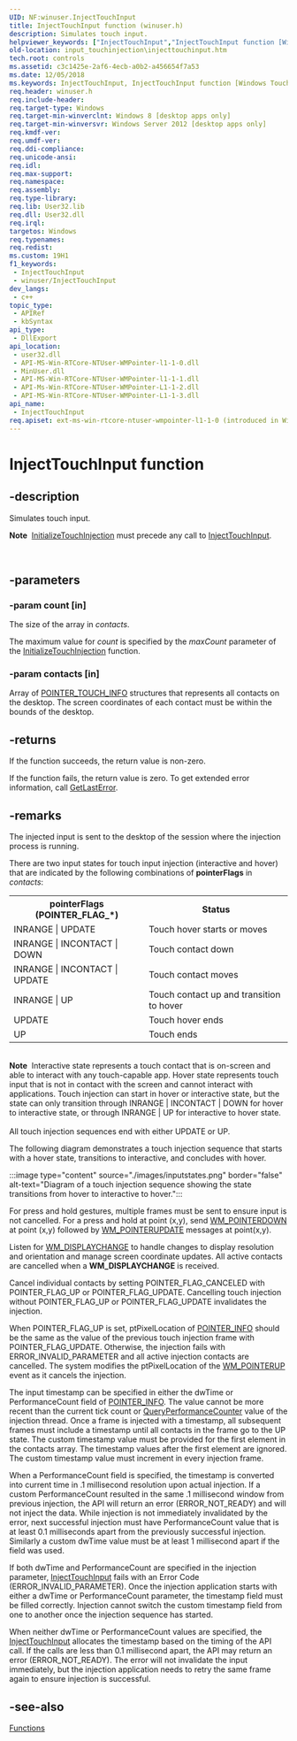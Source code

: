 ```yaml
---
UID: NF:winuser.InjectTouchInput
title: InjectTouchInput function (winuser.h)
description: Simulates touch input.
helpviewer_keywords: ["InjectTouchInput","InjectTouchInput function [Windows Touch]","input_touchinjection.injecttouchinput","touch_injection.injecttouchinput","winuser/InjectTouchInput"]
old-location: input_touchinjection\injecttouchinput.htm
tech.root: controls
ms.assetid: c3c1425e-2af6-4ecb-a0b2-a456654f7a53
ms.date: 12/05/2018
ms.keywords: InjectTouchInput, InjectTouchInput function [Windows Touch], input_touchinjection.injecttouchinput, touch_injection.injecttouchinput, winuser/InjectTouchInput
req.header: winuser.h
req.include-header: 
req.target-type: Windows
req.target-min-winverclnt: Windows 8 [desktop apps only]
req.target-min-winversvr: Windows Server 2012 [desktop apps only]
req.kmdf-ver: 
req.umdf-ver: 
req.ddi-compliance: 
req.unicode-ansi: 
req.idl: 
req.max-support: 
req.namespace: 
req.assembly: 
req.type-library: 
req.lib: User32.lib
req.dll: User32.dll
req.irql: 
targetos: Windows
req.typenames: 
req.redist: 
ms.custom: 19H1
f1_keywords:
 - InjectTouchInput
 - winuser/InjectTouchInput
dev_langs:
 - c++
topic_type:
 - APIRef
 - kbSyntax
api_type:
 - DllExport
api_location:
 - user32.dll
 - API-MS-Win-RTCore-NTUser-WMPointer-l1-1-0.dll
 - MinUser.dll
 - API-MS-Win-RTCore-NTUser-WMPointer-l1-1-1.dll
 - API-Ms-Win-RTCore-NTUser-WMPointer-L1-1-2.dll
 - API-MS-Win-RTCore-NTUser-WMPointer-L1-1-3.dll
api_name:
 - InjectTouchInput
req.apiset: ext-ms-win-rtcore-ntuser-wmpointer-l1-1-0 (introduced in Windows 10, version 10.0.14393)
---
```


# InjectTouchInput function


## -description

Simulates touch input.<div class="alert"><b>Note</b>  <a href="/windows/desktop/api/winuser/nf-winuser-initializetouchinjection">InitializeTouchInjection</a> must precede any call to  <a href="/windows/desktop/api/winuser/nf-winuser-injecttouchinput">InjectTouchInput</a>.</div>
<div> </div>

## -parameters

### -param count [in]

The size of the array in <i>contacts</i>. 

The maximum value for <i>count</i> is specified by the <i>maxCount</i> parameter of the <a href="/windows/desktop/api/winuser/nf-winuser-initializetouchinjection">InitializeTouchInjection</a> function.

### -param contacts [in]

Array of <a href="/windows/desktop/api/winuser/ns-winuser-pointer_touch_info">POINTER_TOUCH_INFO</a> structures that represents all contacts on the desktop. The  screen coordinates of each contact must be within the bounds of the desktop.

## -returns

If the function succeeds, the return value is non-zero.

If the function fails, the return value is zero. To get extended error information, call <a href="/windows/desktop/api/errhandlingapi/nf-errhandlingapi-getlasterror">GetLastError</a>.

## -remarks

The injected input is sent to the desktop of the session where the injection process is running.

There are two input states for touch input injection (interactive and hover) that are indicated by the following combinations of <b>pointerFlags</b> in <i>contacts</i>:

<table>
<tr>
<th><b>pointerFlags (POINTER_FLAG_*)</b></th>
<th>Status</th>
</tr>
<tr>
<td>INRANGE | UPDATE</td>
<td>Touch hover starts or moves</td>
</tr>
<tr>
<td>INRANGE | INCONTACT | DOWN</td>
<td>Touch contact down</td>
</tr>
<tr>
<td>INRANGE | INCONTACT | UPDATE </td>
<td>Touch contact moves</td>
</tr>
<tr>
<td>INRANGE | UP</td>
<td>Touch contact up and transition to hover</td>
</tr>
<tr>
<td>UPDATE</td>
<td>Touch hover ends</td>
</tr>
<tr>
<td>UP</td>
<td>Touch ends</td>
</tr>
</table>
 

<div class="alert"><b>Note</b>  Interactive state represents a touch contact that is on-screen and able to interact with any touch-capable app. Hover state represents touch input that  is not  in contact with the screen and cannot interact with applications. Touch injection can start in hover or interactive state, but the state can only transition through INRANGE | INCONTACT | DOWN for hover to  interactive state, or through INRANGE | UP for interactive to hover state.</div>
<div> </div>
All touch injection sequences end with either UPDATE or UP.

The following diagram demonstrates a touch injection sequence that starts with a hover state, transitions to interactive, and concludes with hover. 

:::image type="content" source="./images/inputstates.png" border="false" alt-text="Diagram of a touch injection sequence showing the state transitions from hover to interactive to hover.":::

For press and hold gestures, multiple frames must be sent to ensure input is not cancelled. For a press and hold at point (x,y), send <a href="/windows/win32/inputmsg/wm-pointerdown">WM_POINTERDOWN</a> at point (x,y) followed by <a href="/windows/win32/inputmsg/wm-pointerupdate">WM_POINTERUPDATE</a> messages at point(x,y). 

Listen for <a href="/windows/desktop/gdi/wm-displaychange">WM_DISPLAYCHANGE</a> to handle changes to display resolution and orientation and manage screen coordinate updates. All active contacts are cancelled when a <b>WM_DISPLAYCHANGE</b> is received.

Cancel individual contacts by setting POINTER_FLAG_CANCELED with POINTER_FLAG_UP or POINTER_FLAG_UPDATE. Cancelling touch injection without POINTER_FLAG_UP or POINTER_FLAG_UPDATE invalidates the injection.

When POINTER_FLAG_UP is set, ptPixelLocation of <a href="/windows/desktop/api/winuser/ns-winuser-pointer_info">POINTER_INFO</a> should be the same as the value of the previous touch injection frame with POINTER_FLAG_UPDATE. Otherwise, the injection fails with ERROR_INVALID_PARAMETER and all active injection contacts are cancelled. The system modifies the ptPixelLocation of the <a href="/windows/win32/inputmsg/wm-pointerup">WM_POINTERUP</a> event as it cancels the injection. 

The input timestamp can be specified in either the dwTime or PerformanceCount field of <a href="/windows/desktop/api/winuser/ns-winuser-pointer_info">POINTER_INFO</a>. The value cannot be more recent than the current tick count or <a href="/windows/desktop/api/profileapi/nf-profileapi-queryperformancecounter">QueryPerformanceCounter</a> value of the injection thread. Once a frame is injected with a timestamp, all subsequent frames must include a timestamp until all contacts in the frame go to the UP state. The custom timestamp value must be provided for the first element in the contacts array. The timestamp values after the first element are ignored. The custom timestamp value must increment in every injection frame.



When a PerformanceCount field is specified, the timestamp is converted into current time in .1 millisecond resolution upon actual injection. If a custom PerformanceCount resulted in the same .1 millisecond window from previous injection, the API will return an error (ERROR_NOT_READY) and will not inject the data. While injection is not immediately invalidated by the error, next successful injection must have PerformanceCount value that is at least 0.1 milliseconds apart from the previously successful injection. Similarly a custom dwTime value must be at least 1 millisecond apart if the field was used.



If both dwTime and PerformanceCount are specified in the injection parameter, <a href="/windows/desktop/api/winuser/nf-winuser-injecttouchinput">InjectTouchInput</a> fails with an Error Code (ERROR_INVALID_PARAMETER). Once the injection application starts with either a dwTime or PerformanceCount parameter, the timestamp field must be filled correctly. Injection cannot switch the custom timestamp field from one to another once the injection sequence  has started.



When neither dwTime or PerformanceCount values are specified, the <a href="/windows/desktop/api/winuser/nf-winuser-injecttouchinput">InjectTouchInput</a> allocates the timestamp based on the timing of the API call. If the calls are less than 0.1 millisecond apart, the API may return an error (ERROR_NOT_READY). The error will not invalidate the input immediately, but the injection application needs to retry the same frame again to ensure  injection is successful.

## -see-also

<a href="/windows/desktop/xinput/functions">Functions</a>
